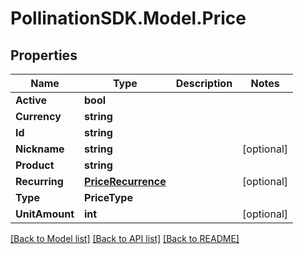 
# PollinationSDK.Model.Price

## Properties

Name | Type | Description | Notes
------------ | ------------- | ------------- | -------------
**Active** | **bool** |  | 
**Currency** | **string** |  | 
**Id** | **string** |  | 
**Nickname** | **string** |  | [optional] 
**Product** | **string** |  | 
**Recurring** | [**PriceRecurrence**](PriceRecurrence.md) |  | [optional] 
**Type** | **PriceType** |  | 
**UnitAmount** | **int** |  | [optional] 

[[Back to Model list]](../README.md#documentation-for-models)
[[Back to API list]](../README.md#documentation-for-api-endpoints)
[[Back to README]](../README.md)

